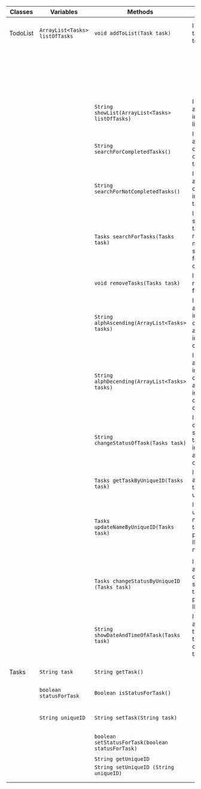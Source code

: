 | Classes  | Variables                      | Methods                                           | Scenarios                                                                                       | Outcomes                                                             |
|----------|--------------------------------|---------------------------------------------------|-------------------------------------------------------------------------------------------------|----------------------------------------------------------------------|
| TodoList | `ArrayList<Tasks> listOfTasks` | `void addToList(Task task)`                       | I want to add tasks to my todo list.                                                            | return that the item has been added to the list                      | // notes - Check if the size got bigger and that it contains the new added item
|          |                                |                                                   |                                                                                                 | Return that it was not possible to add the item to the list          |
|          |                                | `String showList(ArrayList<Tasks> listOfTasks)`   | I want to see all the tasks in my todo list.                                                    | Return what contains in the array                                    |
|          |                                | `String searchForCompletedTasks()`                | I want to be able to get only the complete tasks.                                               | Return all the completed tasks                                       |
|          |                                | `String searchForNotCompletedTasks()`             | I want to be able to get only the incomplete tasks                                              | Return all the incompleted tasks                                     |
|          |                                | `Tasks searchForTasks(Tasks task)`                | I want to search for a task and receive a message that says it wasn't found if it doesnt exist. | return true or false if it exsists or not and the status of the task |
|          |                                | `void removeTasks(Tasks task)`                    | I want to remove tasks from my list                                                             | returns that the taks got deleted                                    |
|          |                                | `String alphAscending(ArrayList<Tasks> tasks)`    | I want to see all the tasks in my list ordered alphabetically in ascending order                | Returns the list in ascending order                                  |
|          |                                | `String alphDecending(ArrayList<Tasks> tasks)`    | I want to see all the tasks in my list ordered alphabetically in descending order               | Returns the list in decending                                        |
|          |                                | `String changeStatusOfTask(Tasks task)`           | I want to change the status of a task between incomplete and complete.                          | Changes the status of a task between complete and incomplete         |
|          |                                | `Tasks getTaskByUniqueID(Tasks task)`             | I want to be able to get a task by a unique ID.                                                 | Searches for a task by a unique ID                                   |
|          |                                | `Tasks updateNameByUniqueID(Tasks task)`          | I want to update the name of a task by providing its ID and a new name.                         | Updates the name of the specific task sent                           |
|          |                                |                                                   |                                                                                                 |                                                                      |
|          |                                | `Tasks changeStatusByUniqueID (Tasks task)`       | I want to be able to change the status of a task by providing its ID.                           | Updates the ID of the specfic task sent                              |
|          |                                | `String showDateAndTimeOfATask(Tasks task)`       | I want to be able to see the date and time that I created each task.                            | Returns Date and Time of the task searched for                       |
|          |                                |                                                   |                                                                                                 |                                                                      |
|          |                                |                                                   |                                                                                                 |                                                                      |
| Tasks    | `String task`                  | `String getTask()`                                |                                                                                                 | Returns the tasks                                                    |
|          | `boolean statusForTask`        | `Boolean isStatusForTask()`                       |                                                                                                 | Returns if the task is done or not                                   |
|          | `String uniqueID`              | `String setTask(String task)`                     |                                                                                                 | Sets the task variable                                               |
|          |                                | `boolean setStatusForTask(boolean statusForTask)` |                                                                                                 | Sets the boolean variable                                            |
|          |                                | `String getUniqueID`                              |                                                                                                 |                                                                      |
|          |                                | `String setUniqueID (String uniqueID)`            |                                                                                                 |                                                                      |
|          |                                |                                                   |                                                                                                 |                                                                      |
|          |                                |                                                   |                                                                                                 |                                                                      |
